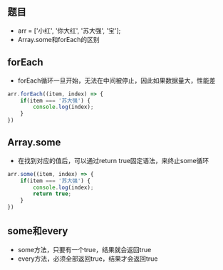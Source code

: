 ## 题目

+ arr = ['小红', '你大红', '苏大强', '宝'];
+ Array.some和forEach的区别

## forEach

+ forEach循环一旦开始，无法在中间被停止，因此如果数据量大，性能差

```js
arr.forEach((item, index) => {
    if(item === '苏大强') {
        console.log(index);
    }
})
```

## Array.some

+ 在找到对应的值后，可以通过return true固定语法，来终止some循环

```js
arr.some((item, index) => {
    if(item === '苏大强') {
        console.log(index);
        return true;
    }
})
```

## some和every

+ some方法，只要有一个true，结果就会返回true
+ every方法，必须全部返回true，结果才会返回true

